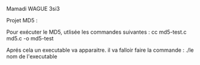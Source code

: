 Mamadi WAGUE 3si3

Projet MD5 : 

Pour exécuter le MD5, utlisée les commandes suivantes : 
cc md5-test.c md5.c            -o md5-test

Aprés cela un executable va apparaitre.
il va falloir faire la commande : 
./le nom de l'executable	
